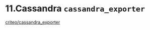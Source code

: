 # 11.Cassandra `cassandra_exporter`

[criteo/cassandra_exporter](https://github.com/criteo/cassandra_exporter)

